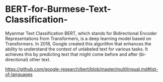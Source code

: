 # BERT-for-Burmese-Text-Classification-
Myanmar Text Classification 
BERT, which stands for Bidirectional Encoder Representations from Transformers, is a deep learning model based on Transformers. In 2018, Google created this algorithm that enhances the ability to understand the context of unlabeled text for various tasks. It achieves this by predicting text that might come before and after (bi-directional) other text.


https://github.com/google-research/bert/blob/master/multilingual.md#list-of-languages
